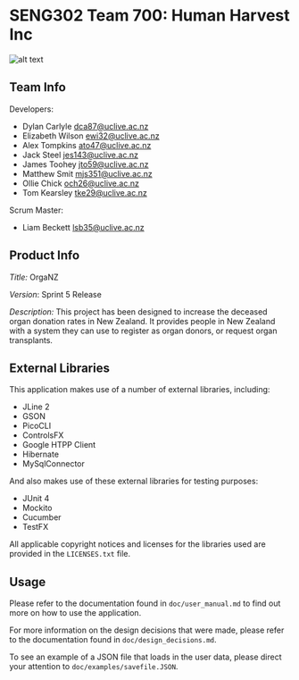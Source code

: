 # SENG302 Team 700: Human Harvest Inc
![alt text](https://eng-git.canterbury.ac.nz/seng302-2018/team-700/uploads/aa0996125ee57a65f6db44f06e51d034/ORGANZ.png "OrgaNZ Logo")

## Team Info
Developers:
* Dylan Carlyle <dca87@uclive.ac.nz>
* Elizabeth Wilson <ewi32@uclive.ac.nz>
* Alex Tompkins <ato47@uclive.ac.nz>
* Jack Steel <jes143@uclive.ac.nz>
* James Toohey <jto59@uclive.ac.nz>
* Matthew Smit <mjs351@uclive.ac.nz>
* Ollie Chick <och26@uclive.ac.nz>
* Tom Kearsley <tke29@uclive.ac.nz>

Scrum Master:
* Liam Beckett <lsb35@uclive.ac.nz>

## Product Info
*Title:* OrgaNZ

*Version*: Sprint 5 Release

*Description:* This project has been designed to increase the deceased organ donation rates in New Zealand.
It provides people in New Zealand with a system they can use to register as organ donors, or request organ transplants.

## External Libraries

This application makes use of a number of external libraries, including:
* JLine 2
* GSON
* PicoCLI
* ControlsFX
* Google HTPP Client
* Hibernate
* MySqlConnector

And also makes use of these external libraries for testing purposes:
* JUnit 4
* Mockito
* Cucumber
* TestFX

All applicable copyright notices and licenses for the libraries used are provided in the `LICENSES.txt` file.

## Usage

Please refer to the documentation found in `doc/user_manual.md` to find out more on how to use the application.

For more information on the design decisions that were made, please refer to the documentation found in
`doc/design_decisions.md`.

To see an example of a JSON file that loads in the user data, please direct your attention to
`doc/examples/savefile.JSON`.

